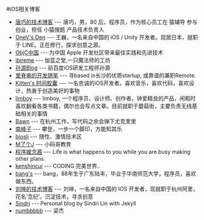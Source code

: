 #iOS相关博客

* [唐巧的技术博客](http://blog.devtang.com) --- 唐巧，男，80 后，程序员，作为核心员工在 猿辅导 参与创业，担任 小猿搜题 产品技术负责人
* [OneV's Den](https://onevcat.com) --- 王巍，一名来自中国的 iOS / Unity 开发者。现居日本，就职于 LINE。正在修行，探求创意之源。
* [ObjC中国](https://objccn.io) --- 为中国 Apple 开发社区带来最佳实践和先进技术
* [ibireme](http://blog.ibireme.com) --- 伽蓝之堂,一只魔法师的工坊
* [孙源Blog](http://blog.sunnyxx.com) --- 前百度iOS研发工程师孙源
* [里脊串的开发随笔](http://adad184.com) --- 寻based in长沙的优质startup, 或靠谱的兼职Remote.
* [Kitten's 时间胶囊](http://kittenyang.com) --- 一名忠诚的iOS开发者。喜欢音乐，喜欢代码，喜欢设计，热衷于创造美好的事物
* [limboy](http://limboy.me) --- limboy, 一个程序员、设计师、创作者，钟爱精良的产品，闲暇时喜欢翻看各类书籍，偶尔也会写点文章。目前就职于蘑菇街，主要负责无线基础相关的事情
* [Bawn](https://bawn.github.io) --- 在杭州工作，写代码之余会弹下尤克里里
* [南峰子](http://southpeak.github.io) --- 攀登，一步一个脚印，方能知其乐
* [biosli](http://www.cnblogs.com/biosli) --- 随性、激情技术区
* [M了个J](http://www.cnblogs.com/mjios) --- 小码哥教育
* [程序媛念茜](https://nianxi.net) --- Life is what happens to you while you are busy making other plans.
* [kenshincui](http://www.cnblogs.com/kenshincui/) --- CODING 完美世界..
* [bang's](http://blog.cnbang.net) --- bang，88年生于广东陆丰，毕业于华南师范大学，程序员，喜欢做东西。
* [刘坤的技术博客](https://blog.cnbluebox.com) --- 刘坤，一名来自中国的 IOS 开发者，现就职于杭州阿里，花名‘念纪’，沉淀技术，寻求创意
* [Sindri](http://sindrilin.com) --- Personal blog by Sindri Lin with Jekyll
* [numbbbbb](http://numbbbbb.com) --- 梁杰